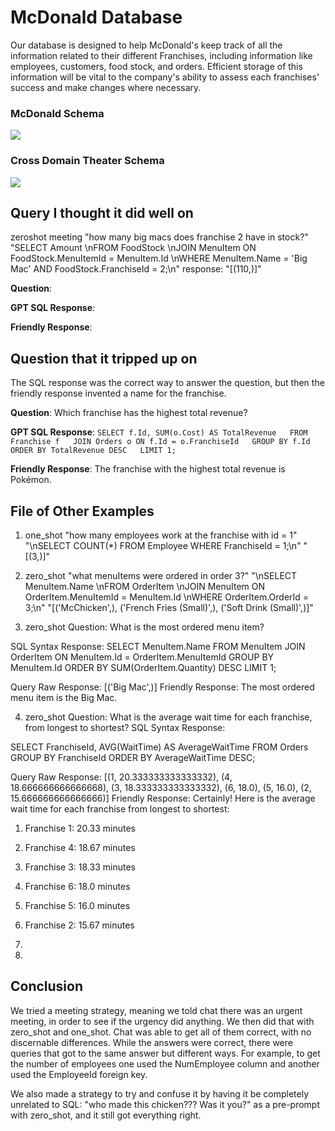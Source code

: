 # McDonald Database

<!-- One+ sentence description or purpose of your database -->

Our database is designed to help McDonald's keep track of all the information related to their different Franchises, including information like employees, customers, food stock, and orders. Efficient storage of this information will be vital to the company's ability to assess each franchises' success and make changes where necessary.

<!-- Picture of Schema  -->

### McDonald Schema

<img src="../mcdonald_database/schema.png">

### Cross Domain Theater Schema

<img src="../cross_domain_theater_database/theater_schema.png">

<!-- Sample question, SQL query, response that worked (if you have one)  -->

## Query I thought it did well on

zeroshot meeting
"how many big macs does franchise 2 have in stock?"
"SELECT Amount \nFROM FoodStock \nJOIN MenuItem ON FoodStock.MenuItemId = MenuItem.Id \nWHERE MenuItem.Name = 'Big Mac' AND FoodStock.FranchiseId = 2;\n"
response: "[(110,)]"

**Question**:

**GPT SQL Response**:

**Friendly Response**:

<!-- Sample question, SQL query, response that did not work (if you have one)  -->

## Question that it tripped up on
The SQL response was the correct way to answer the question, but then the friendly response invented a name for the franchise.

**Question**: Which franchise has the highest total revenue?

**GPT SQL Response**: ```
SELECT f.Id, SUM(o.Cost) AS TotalRevenue  
FROM Franchise f  
JOIN Orders o ON f.Id = o.FranchiseId  
GROUP BY f.Id  
ORDER BY TotalRevenue DESC  
LIMIT 1;  ```

**Friendly Response**: The franchise with the highest total revenue is Pokémon.

<!-- A file outlining at least 6 other examples.  -->

## File of Other Examples

1.  one_shot
    "how many employees work at the franchise with id = 1"
    "\nSELECT COUNT(\*) FROM Employee WHERE FranchiseId = 1;\n"
    "[(3,)]"

2.  zero_shot
    "what menuItems were ordered in order 3?"
    "\nSELECT MenuItem.Name \nFROM OrderItem \nJOIN MenuItem ON OrderItem.MenuItemId = MenuItem.Id \nWHERE OrderItem.OrderId = 3;\n"
    "[('McChicken',), ('French Fries (Small)',), ('Soft Drink (Small)',)]"

3. zero_shot
Question:
What is the most ordered menu item?

SQL Syntax Response:
SELECT MenuItem.Name
FROM MenuItem
JOIN OrderItem ON MenuItem.Id = OrderItem.MenuItemId
GROUP BY MenuItem.Id
ORDER BY SUM(OrderItem.Quantity) DESC
LIMIT 1;

Query Raw Response:
[('Big Mac',)]
Friendly Response:
The most ordered menu item is the Big Mac.

4. zero_shot
Question:
What is the average wait time for each franchise, from longest to shortest?
SQL Syntax Response:

SELECT FranchiseId, AVG(WaitTime) AS AverageWaitTime
FROM Orders
GROUP BY FranchiseId
ORDER BY AverageWaitTime DESC;

Query Raw Response:
[(1, 20.333333333333332), (4, 18.666666666666668), (3, 18.333333333333332), (6, 18.0), (5, 16.0), (2, 15.666666666666666)]
Friendly Response:
Certainly! Here is the average wait time for each franchise from longest to shortest:

1. Franchise 1: 20.33 minutes
2. Franchise 4: 18.67 minutes
3. Franchise 3: 18.33 minutes
4. Franchise 6: 18.0 minutes
5. Franchise 5: 16.0 minutes
6. Franchise 2: 15.67 minutes

5.

6.

<!-- Describe somewhere which prompting strategies you tried and if you noticed a difference between them. (Note my post only does two of three - which is fine!).  -->

## Conclusion

We tried a meeting strategy, meaning we told chat there was an urgent meeting, in order to see if the urgency did anything. We then did that with zero_shot and one_shot. Chat was able to get all of them correct, with no discernable differences.
While the answers were correct, there were queries that got to the same answer but different ways. For example, to get the number of employees one used the NumEmployee column and another used the EmployeeId foreign key.

We also made a strategy to try and confuse it by having it be completely unrelated to SQL: "who made this chicken??? Was it you?" as a pre-prompt with zero_shot, and it still got everything right.
